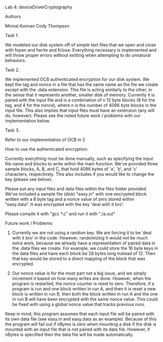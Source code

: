 Lab 4: deviceDriverCryptography

Authors

Minnal Kunnan
Cody Thompson

Task 1. 

   We modeled our disk system off of simple text files that we open and close with fopen and fwrite and fclose. Everything necessary is implemented and will throw proper errors without exitting when attempting to do unnatural behaviors.

Task 2. 

   We implemented OCB authenticated encryption for our disk system. We kept the tag and nonce in a file that has the same name as the file we create except with the .data extension. This file is acting similarly to the other, in the sense that it represents another, smaller disk of memory. Currently it is paired with the input file and is a combination of n 12 byte blocks (8 for the tag, and 4 for the nonce), where n is the number of 4096 byte blocks in the input file. This also implies that input files must have an extension (any will do, however). Please see the noted future work / problems with our implementation below.

Task 3. 

   Refer to our implementation of OCB in 2

How to use the authenticated encryption:

   Currently everything must be done manually, such as specifying the input file name and blocks to write within the main function. We've provided three sample blocks, A, B, and C, that hold 4096 bytes of 'a', 'b', and 'c' characters, respectively. This also includes if you would like to change the key (please see below).

   Please put any input files and data files within the files folder provided. We've included a sample file (disk) "easy.in" with one encrypted block written with a 8 byte tag and a nonce value of zero stored within "easy.data". It was encrypted with the key 'deal with it bro'.

   Please compile it with "gcc *.c" and run it with "./a.out"

Future work / Problems:

   1) Currently we are not using a random key. We are forcing it to be 'deal with it bro' in the code. However, randomizing it would not be much extra work, because we already have a representation of paired data in the .data files we create. For example, we could store the 16 byte keys in the data files and have each block be 28 bytes long instead of 12. Then that key would be stored to a direct mapping of the block that was encrypted.

   2) Our nonce value is for the most part not a big issue, and we simply increment it based on how many writes are done. However, when the program is restarted, the nonce counter is reset to zero. Therefore, if a program is run and one block written in run A, and then it is reset a new block is written in run B, then both the block written in run A and the one in run B will have been encrypted with the same nonce value. This could be fixed with using a global nonce value that tracks previous runs.

   Keep in mind, this program assumes that each input file will be paired with its own data file (see easy.in and easy.data as an example). Because of this the program will fail out if nBytes is zero when mounting a disk if the disk is mounted with an input file that is not paired with its data file. However, if nBytes is specified then the data file will be made automatically.
